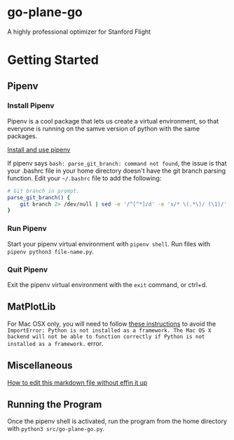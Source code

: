 # go-plane-go
A highly professional optimizer for Stanford Flight

# Getting Started

## Pipenv

### Install Pipenv

Pipenv is a cool package that lets us create a virtual environment, so that everyone is running on the samve version of python with the same packages.

[Install and use pipenv](https://robots.thoughtbot.com/how-to-manage-your-python-projects-with-pipenv)

If pipenv says `bash: parse_git_branch: command not found`, the issue is that your .bashrc file in your home directory doesn't have the git branch parsing function.  Edit your `~/.bashrc` file to add the following:

```bash
# Git branch in prompt.
parse_git_branch() {
    git branch 2> /dev/null | sed -e '/^[^*]/d' -e 's/* \(.*\)/ (\1)/'
}
```

### Run Pipenv

Start your pipenv virtual environment with `pipenv shell`.  Run files with `pipenv python3 file-name.py`.

### Quit Pipenv

Exit the pipenv virtual environment with the `exit` command, or ctrl+d.

## MatPlotLib

For Mac OSX only, you will need to follow [these instructions](https://github.com/JuliaPy/PyCall.jl/issues/218#issuecomment-267558858) to avoid the `ImportError: Python is not installed as a framework. The Mac OS X backend will not be able to function correctly if Python is not installed as a framework.` error.

## Miscellaneous

[How to edit this markdown file without effin it up](https://github.com/adam-p/markdown-here/wiki/Markdown-Cheatsheet)

## Running the Program
Once the pipenv shell is activated, run the program from the home directory with `python3 src/go-plane-go.py`.